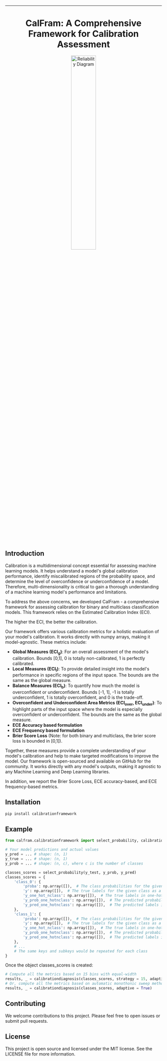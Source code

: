 ---
<h1 align="center">CalFram: A Comprehensive Framework for Calibration Assessment</h1>
<p align="center">
  <img src="reliabilitydiag.png" alt="Reliability Diagram" width="40%"/>
</p>

## Introduction

Calibration is a multidimensional concept essential for assessing machine learning models. It helps understand a model's global calibration performance, identify miscalibrated regions of the probability space, and determine the level of overconfidence or underconfidence of a model. Therefore, multi-dimensionality is critical to gain a thorough understanding of a machine learning model's performance and limitations.

To address the above concerns, we developed CalFram - a comprehensive framework for assessing calibration for binary and multiclass classification models. This framework relies on the Estimated Calibration Index (ECI). 

The higher the ECI, the better the calibration.

Our framework offers various calibration metrics for a holistic evaluation of your model's calibration. It works directly with numpy arrays, making it model-agnostic. These metrics include:

- **Global Measures (ECI<sub>g</sub>)**: For an overall assessment of the model's calibration. Bounds [0,1], 0 is totally non-calibrated, 1 is perfectly calibrated.
- **Local Measures (ECI<sub>l</sub>)**: To provide detailed insight into the model's performance in specific regions of the input space. The bounds are the same as the global measure.
- **Balance Measures (ECI<sub>b</sub>)**: To quantify how much the model is overconfident or underconfident. Bounds [-1, 1], -1 is totally underconfident, 1 is totally overconfident, and 0 is the trade-off. 
- **Overconfident and Underconfident Area Metrics (ECI<sub>over</sub>, ECI<sub>under</sub>)**: To highlight parts of the input space where the model is especially overconfident or underconfident. The bounds are the same as the global measure.
- **ECE Accuracy based formulation**
- **ECE Frequency based formulation**
- **Brier Score Loss** (Note: for both binary and multiclass, the brier score loss is bounded in [0,1]).

Together, these measures provide a complete understanding of your model's calibration and help to make targeted modifications to improve the model. Our framework is open-sourced and available on GitHub for the community. It works directly with any model's outputs, making it agnostic to any Machine Learning and Deep Learning libraries. 

In addition, we report the Brier Score Loss, ECE accuracy-based, and ECE frequency-based metrics.

## Installation

```bash
pip install calibrationframework
```

## Example
```python
from calfram.calibrationframework import select_probability, calibrationdiagnosis

# Your model predictions and actual values
y_pred = ... # shape: (n, 1)
y_true = ... # shape: (n, 1)
y_prob = ... # shape: (n, c), where c is the number of classes 

classes_scores = select_probability(y_test, y_prob, y_pred)
classes_scores = {
    'class_0': {
        'proba': np.array([]),  # The class probabilities for the given class as a 2D numpy array
        'y': np.array([]),  # The true labels for the given class as a 1D numpy array
        'y_one_hot_nclass': np.array([]),  # The true labels in one-hot encoding format as a 2D numpy array
        'y_prob_one_hotnclass': np.array([]),  # The predicted probabilities in one-hot encoding format as a 2D numpy array
        'y_pred_one_hotnclass': np.array([]),  # The predicted labels in one-hot encoding format as a 2D numpy array
    },
    'class_1': {
        'proba': np.array([]),  # The class probabilities for the given class as a 2D numpy array
        'y': np.array([]),  # The true labels for the given class as a 1D numpy array
        'y_one_hot_nclass': np.array([]),  # The true labels in one-hot encoding format as a 2D numpy array
        'y_prob_one_hotnclass': np.array([]),  # The predicted probabilities in one-hot encoding format as a 2D numpy array
        'y_pred_one_hotnclass': np.array([]),  # The predicted labels in one-hot encoding format as a 2D numpy array
    },
    # ...
    # The same keys and subkeys would be repeated for each class
}
```

Once the object classes_scores is created: 
```python
# Compute all the metrics based on 15 bins with equal-width
results, _ = calibrationdiagnosis(classes_scores, strategy = 15, adaptive = False)
# Or, compute all the metrics based on automatic monothonic sweep method for identifying the right number of bins 
results, _ = calibrationdiagnosis(classes_scores, adaptive = True)


```

## Contributing
We welcome contributions to this project. Please feel free to open issues or submit pull requests.

## License
This project is open source and licensed under the MIT license. See the LICENSE file for more information.
